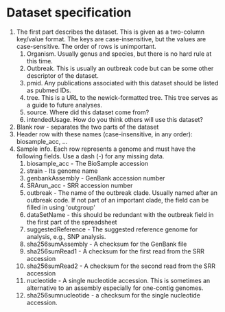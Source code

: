 # Dataset specification

1. The first part describes the dataset.  This is given as a two-column key/value format.  The keys are case-insensitive, but the values are case-sensitive.  The order of rows is unimportant.
    1. Organism.  Usually genus and species, but there is no hard rule at this time.
    2. Outbreak.  This is usually an outbreak code but can be some other descriptor of the dataset.
    3. pmid.  Any publications associated with this dataset should be listed as pubmed IDs.
    4. tree.  This is a URL to the newick-formatted tree.  This tree serves as a guide to future analyses.
    5. source. Where did this dataset come from?
    6. intendedUsage.  How do you think others will use this dataset?
3. Blank row - separates the two parts of the dataset
4. Header row with these names (case-insensitive, in any order): biosample_acc, ...
5. Sample info.  Each row represents a genome and must have the following fields.  Use a dash (-) for any missing data.
    1. biosample_acc - The BioSample accession
    2. strain - Its genome name
    3. genbankAssembly - GenBank accession number
    4. SRArun_acc - SRR accession number
    5. outbreak - The name of the outbreak clade.  Usually named after an outbreak code.  If not part of an important clade, the field can be filled in using 'outgroup'
    6. dataSetName - this should be redundant with the outbreak field in the first part of the spreadsheet
    7. suggestedReference - The suggested reference genome for analysis, e.g., SNP analysis.
    8. sha256sumAssembly - A checksum for the GenBank file
    9. sha256sumRead1 - A checksum for the first read from the SRR accession
    10. sha256sumRead2 - A checksum for the second read from the SRR accession
    11. nucleotide - A single nucleotide accession. This is sometimes an alternative to an assembly especially for one-contig genomes.
    12. sha256sumnucleotide - a checksum for the single nucleotide accession.


